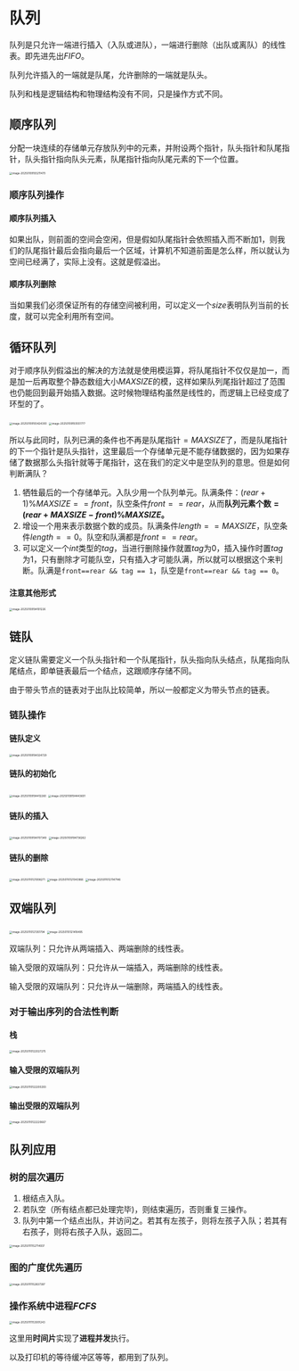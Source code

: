 # 队列

队列是只允许一端进行插入（入队或进队），一端进行删除（出队或离队）的线性表。即先进先出$FIFO$。

队列允许插入的一端就是队尾，允许删除的一端就是队头。

队列和栈是逻辑结构和物理结构没有不同，只是操作方式不同。

## 顺序队列

分配一块连续的存储单元存放队列中的元素，并附设两个指针，队头指针和队尾指针，队头指针指向队头元素，队尾指针指向队尾元素的下一个位置。

<img src="imgs\image-20250109193211470.png" alt="image-20250109193211470" style="zoom:33%;" />

### 顺序队列操作

#### 顺序队列插入

如果出队，则前面的空间会空闲，但是假如队尾指针会依照插入而不断加$1$，则我们的队尾指针最后会指向最后一个区域，计算机不知道前面是怎么样，所以就认为空间已经满了，实际上没有。这就是假溢出。

#### 顺序队列删除

当如果我们必须保证所有的存储空间被利用，可以定义一个$size$表明队列当前的长度，就可以完全利用所有空间。

## 循环队列

对于顺序队列假溢出的解决的方法就是使用模运算，将队尾指针不仅仅是加一，而是加一后再取整个静态数组大小$MAXSIZE$的模，这样如果队列尾指针超过了范围也仍能回到最开始插入数据。这时候物理结构虽然是线性的，而逻辑上已经变成了环型的了。

<img src="imgs\image-20250109193424300.png" alt="image-20250109193424300" style="zoom:33%;" />

<img src="imgs\image-20250109193551777.png" alt="image-20250109193551777" style="zoom:33%;" />

所以与此同时，队列已满的条件也不再是队尾指针$=MAXSIZE$了，而是队尾指针的下一个指针是队头指针，这里最后一个存储单元是不能存储数据的，因为如果存储了数据那么头指针就等于尾指针，这在我们的定义中是空队列的意思。但是如何判断满队？

1. 牺牲最后的一个存储单元。入队少用一个队列单元。队满条件：$(rear+1)\%MAXSIZE==front$，队空条件$front==rear$，从而**队列元素个数$=(rear+MAXSIZE-front)\%MAXSIZE$。**
2. 增设一个用来表示数据个数的成员。队满条件$length==MAXSIZE$，队空条件$length==0$。队空和队满都是$front==rear$。
3. 可以定义一个$int$类型的$tag$，当进行删除操作就置$tag$为$0$，插入操作时置$tag$为$1$，只有删除才可能队空，只有插入才可能队满，所以就可以根据这个来判断。队满是`front==rear && tag == 1`，队空是`front==rear && tag == 0`。

#### 注意其他形式

<img src="imgs\image-20250109194101226.png" alt="image-20250109194101226" style="zoom:33%;" />

## 链队

定义链队需要定义一个队头指针和一个队尾指针，队头指向队头结点，队尾指向队尾结点，即单链表最后一个结点，这跟顺序存储不同。

由于带头节点的链表对于出队比较简单，所以一般都定义为带头节点的链表。

### 链队操作

#### 链队定义

<img src="imgs\image-20250109194324729.png" alt="image-20250109194324729" style="zoom:33%;" />

#### 链队的初始化

<img src="imgs\image-20250109194412260.png" alt="image-20250109194412260" style="zoom:33%;" />

<img src="imgs\image-20250109194443601.png" alt="image-20250109194443601" style="zoom:33%;" />

#### 链队的插入

<img src="imgs\image-20250109194707349.png" alt="image-20250109194707349" style="zoom:33%;" />

<img src="imgs\image-20250109194736262.png" alt="image-20250109194736262" style="zoom:33%;" />

#### 链队的删除

<img src="imgs\image-20250110121008271.png" alt="image-20250110121008271" style="zoom:33%;" />

<img src="imgs\image-20250110121043966.png" alt="image-20250110121043966" style="zoom:33%;" />

<img src="imgs\image-20250110121147146.png" alt="image-20250110121147146" style="zoom:33%;" />

## 双端队列

<img src="imgs\image-20250110121351794.png" alt="image-20250110121351794" style="zoom:33%;" />

<img src="imgs\image-20250110121418495.png" alt="image-20250110121418495" style="zoom:33%;" />

双端队列：只允许从两端插入、两端删除的线性表。

输入受限的双端队列：只允许从一端插入，两端删除的线性表。

输入受限的双端队列：只允许从一端删除，两端插入的线性表。

### 对于输出序列的合法性判断

#### 栈

<img src="imgs\image-20250110122027275.png" alt="image-20250110122027275" style="zoom:33%;" />

#### 输入受限的双端队列

<img src="imgs\image-20250110122200293.png" alt="image-20250110122200293" style="zoom:33%;" />

#### 输出受限的双端队列

<img src="imgs\image-20250110122220667.png" alt="image-20250110122220667" style="zoom:33%;" />

## 队列应用

### 树的层次遍历

1. 根结点入队。
2. 若队空（所有结点都已处理完毕)，则结束遍历，否则重复三操作。
3. 队列中第一个结点出队，并访问之。若其有左孩子，则将左孩子入队；若其有右孩子，则将右孩子入队，返回二。

<img src="imgs\image-20250111152714937.png" alt="image-20250111152714937" style="zoom:33%;" />

### 图的广度优先遍历

<img src="imgs\image-20250111152837397.png" alt="image-20250111152837397" style="zoom:33%;" />

### 操作系统中进程$FCFS$

<img src="imgs\image-20250111153001243.png" alt="image-20250111153001243" style="zoom:33%;" />

这里用**时间片**实现了**进程并发**执行。

以及打印机的等待缓冲区等等，都用到了队列。
